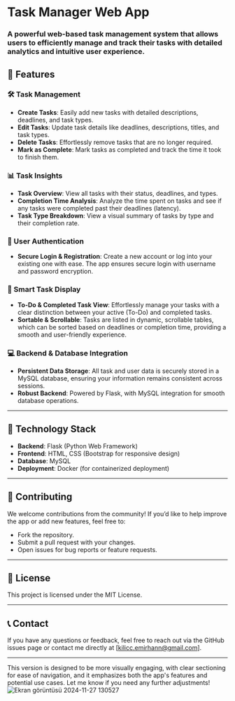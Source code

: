 # Task Manager Web App

### A powerful web-based task management system that allows users to efficiently manage and track their tasks with detailed analytics and intuitive user experience.

## 🌟 Features

### 🛠 Task Management
- **Create Tasks**: Easily add new tasks with detailed descriptions, deadlines, and task types.
- **Edit Tasks**: Update task details like deadlines, descriptions, titles, and task types.
- **Delete Tasks**: Effortlessly remove tasks that are no longer required.
- **Mark as Complete**: Mark tasks as completed and track the time it took to finish them.

### 📊 Task Insights
- **Task Overview**: View all tasks with their status, deadlines, and types.
- **Completion Time Analysis**: Analyze the time spent on tasks and see if any tasks were completed past their deadlines (latency).
- **Task Type Breakdown**: View a visual summary of tasks by type and their completion rate.

### 🔐 User Authentication
- **Secure Login & Registration**: Create a new account or log into your existing one with ease. The app ensures secure login with username and password encryption.

### 📅 Smart Task Display
- **To-Do & Completed Task View**: Effortlessly manage your tasks with a clear distinction between your active (To-Do) and completed tasks.
- **Sortable & Scrollable**: Tasks are listed in dynamic, scrollable tables, which can be sorted based on deadlines or completion time, providing a smooth and user-friendly experience.

### 💻 Backend & Database Integration
- **Persistent Data Storage**: All task and user data is securely stored in a MySQL database, ensuring your information remains consistent across sessions.
- **Robust Backend**: Powered by Flask, with MySQL integration for smooth database operations.

---


## 🚀 Technology Stack

- **Backend**: Flask (Python Web Framework)
- **Frontend**: HTML, CSS (Bootstrap for responsive design)
- **Database**: MySQL
- **Deployment**: Docker (for containerized deployment)

---

## 🤝 Contributing

We welcome contributions from the community! If you’d like to help improve the app or add new features, feel free to:

- Fork the repository.
- Submit a pull request with your changes.
- Open issues for bug reports or feature requests.

---

## 📜 License

This project is licensed under the MIT License.

---

## 📞 Contact

If you have any questions or feedback, feel free to reach out via the GitHub issues page or contact me directly at [kilicc.emirhann@gmail.com].

---

This version is designed to be more visually engaging, with clear sectioning for ease of navigation, and it emphasizes both the app's features and potential use cases. Let me know if you need any further adjustments!
![Ekran görüntüsü 2024-11-27 130527](https://github.com/user-attachments/assets/0e2357da-6cea-41cd-ae6c-6b1d27efffca)
